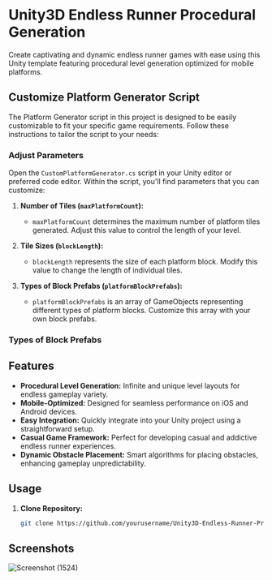 # Unity3D Endless Runner Procedural Generation

Create captivating and dynamic endless runner games with ease using this Unity template featuring procedural level generation optimized for mobile platforms.

## Customize Platform Generator Script

The Platform Generator script in this project is designed to be easily customizable to fit your specific game requirements. Follow these instructions to tailor the script to your needs:

### Adjust Parameters

Open the `CustomPlatformGenerator.cs` script in your Unity editor or preferred code editor. Within the script, you'll find parameters that you can customize:

1. **Number of Tiles (`maxPlatformCount`):**
   - `maxPlatformCount` determines the maximum number of platform tiles generated. Adjust this value to control the length of your level.

2. **Tile Sizes (`blockLength`):**
   - `blockLength` represents the size of each platform block. Modify this value to change the length of individual tiles.

3. **Types of Block Prefabs (`platformBlockPrefabs`):**
   - `platformBlockPrefabs` is an array of GameObjects representing different types of platform blocks. Customize this array with your own block prefabs.

### Types of Block Prefabs

## Features

- **Procedural Level Generation:** Infinite and unique level layouts for endless gameplay variety.
- **Mobile-Optimized:** Designed for seamless performance on iOS and Android devices.
- **Easy Integration:** Quickly integrate into your Unity project using a straightforward setup.
- **Casual Game Framework:** Perfect for developing casual and addictive endless runner experiences.
- **Dynamic Obstacle Placement:** Smart algorithms for placing obstacles, enhancing gameplay unpredictability.

## Usage

1. **Clone Repository:**
   ```bash
   git clone https://github.com/yourusername/Unity3D-Endless-Runner-Procedural-Generation.git
## Screenshots
![Screenshot (1524)](https://github.com/striderzz/Endless-Runner/assets/72110940/5aa37bb5-9a23-493d-8299-e5986adac173)
